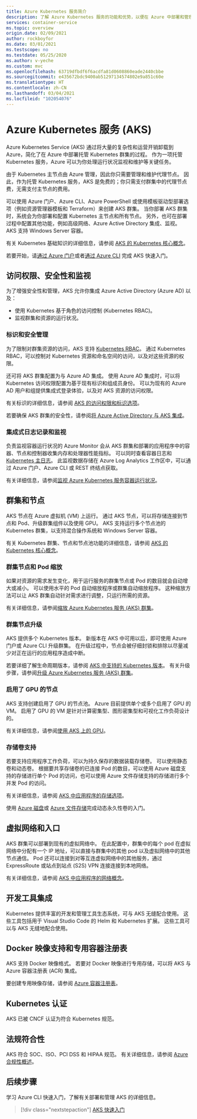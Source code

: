 ```yaml
---
title: Azure Kubernetes 服务简介
description: 了解 Azure Kubernetes 服务的功能和优势，以便在 Azure 中部署和管理基于容器的应用程序。
services: container-service
ms.topic: overview
origin.date: 02/09/2021
author: rockboyfor
ms.date: 03/01/2021
ms.testscope: no
ms.testdate: 05/25/2020
ms.author: v-yeche
ms.custom: mvc
ms.openlocfilehash: 63719dfbdf6f6acdfa81d0608860eade2440cbbe
ms.sourcegitcommit: e435672bdc9400ab51297134574802e9a851c60e
ms.translationtype: HT
ms.contentlocale: zh-CN
ms.lasthandoff: 03/04/2021
ms.locfileid: "102054076"
---
```

# <a name="azure-kubernetes-service-aks"></a>Azure Kubernetes 服务 (AKS)

Azure Kubernetes Service (AKS) 通过将大量的复杂性和运营开销卸载到 Azure，简化了在 Azure 中部署托管 Kubernetes 群集的过程。 作为一项托管 Kubernetes 服务，Azure 可以为你处理运行状况监视和维护等关键任务。  

由于 Kubernetes 主节点由 Azure 管理，因此你只需要管理和维护代理节点。 因此，作为托管 Kubernetes 服务，AKS 是免费的；你只需支付群集中的代理节点费，无需支付主节点的费用。  

可以使用 Azure 门户、Azure CLI、Azure PowerShell 或使用模板驱动型部署选项（例如资源管理器模板和 Terraform）来创建 AKS 群集。 当你部署 AKS 群集时，系统会为你部署和配置 Kubernetes 主节点和所有节点。 另外，也可在部署过程中配置其他功能，例如高级网络、Azure Active Directory 集成、监视。 AKS 支持 Windows Server 容器。

有关 Kubernetes 基础知识的详细信息，请参阅 [AKS 的 Kubernetes 核心概念][concepts-clusters-workloads]。

若要开始，请[通过 Azure 门户][aks-portal]或者[通过 Azure CLI][aks-cli] 完成 AKS 快速入门。

<!--NOT AVAILABLE ON [azure-lighthouse-supported-service](../../includes/azure-lighthouse-supported-service.md)-->

## <a name="access-security-and-monitoring"></a>访问权限、安全性和监视

为了增强安全性和管理，AKS 允许你集成 Azure Active Directory (Azure AD) 以及：
* 使用 Kubernetes 基于角色的访问控制 (Kubernetes RBAC)。 
* 监视群集和资源的运行状况。

### <a name="identity-and-security-management"></a>标识和安全管理

为了限制对群集资源的访问，AKS 支持 [Kubernetes RBAC][kubernetes-rbac]。 通过 Kubernetes RBAC，可以控制对 Kubernetes 资源和命名空间的访问，以及对这些资源的权限。  

还可将 AKS 群集配置为与 Azure AD 集成。 使用 Azure AD 集成时，可以将 Kubernetes 访问权限配置为基于现有标识和组成员身份。 可以为现有的 Azure AD 用户和组提供集成式登录体验，以及对 AKS 资源的访问权限。  

有关标识的详细信息，请参阅 [AKS 的访问权限和标识选项][concepts-identity]。

若要确保 AKS 群集的安全性，请参阅[将 Azure Active Directory 与 AKS 集成][aks-aad]。

### <a name="integrated-logging-and-monitoring"></a>集成式日志记录和监视

负责监视容器运行状况的 Azure Monitor 会从 AKS 群集和部署的应用程序中的容器、节点和控制器收集内存和处理器性能指标。 可以同时查看容器日志和 [Kubernetes 主日志][aks-master-logs]。 此监视数据存储在 Azure Log Analytics 工作区中，可以通过 Azure 门户、Azure CLI 或 REST 终结点获取。

有关详细信息，请参阅[监视 Azure Kubernetes 服务容器运行状况][container-health]。

## <a name="clusters-and-nodes"></a>群集和节点

AKS 节点在 Azure 虚拟机 (VM) 上运行。 通过 AKS 节点，可以将存储连接到节点和 Pod、升级群集组件以及使用 GPU。 AKS 支持运行多个节点池的 Kubernetes 群集，以支持混合操作系统和 Windows Server 容器。  

有关 Kubernetes 群集、节点和节点池功能的详细信息，请参阅 [AKS 的 Kubernetes 核心概念][concepts-clusters-workloads]。

### <a name="cluster-node-and-pod-scaling"></a>群集节点和 Pod 缩放

如果对资源的需求发生变化，用于运行服务的群集节点或 Pod 的数目就会自动增大或减小。 可以使用水平的 Pod 自动缩放程序或群集自动缩放程序。 这种缩放方法可以让 AKS 群集自动针对需求进行调整，只运行所需的资源。

有关详细信息，请参阅[缩放 Azure Kubernetes 服务 (AKS) 群集][aks-scale]。

### <a name="cluster-node-upgrades"></a>群集节点升级

AKS 提供多个 Kubernetes 版本。 新版本在 AKS 中可用以后，即可使用 Azure 门户或 Azure CLI 升级群集。 在升级过程中，节点会被仔细封锁和排除以尽量减少对正在运行的应用程序造成中断。  

若要详细了解生命周期版本，请参阅 [AKS 中支持的 Kubernetes 版本][aks-supported versions]。 有关升级步骤，请参阅[升级 Azure Kubernetes 服务 (AKS) 群集][aks-upgrade]。

### <a name="gpu-enabled-nodes"></a>启用了 GPU 的节点

AKS 支持创建启用了 GPU 的节点池。 Azure 目前提供单个或多个启用了 GPU 的 VM。 启用了 GPU 的 VM 是针对计算密集型、图形密集型和可视化工作负荷设计的。

有关详细信息，请参阅[使用 AKS 上的 GPU][aks-gpu]。

<!--NOT AVAILABLE ON ### Confidential computing nodes (public preview)-->
<!--NOT AVAILABLE ON Intel SGX-->
<!--NOT AVAILABLE ON DCSv2 VMs-->
### <a name="storage-volume-support"></a>存储卷支持

若要支持应用程序工作负荷，可以为持久保存的数据装载存储卷。 可以使用静态卷和动态卷。 根据要共享存储卷的已连接 Pod 的数目，可以使用 Azure 磁盘支持的存储进行单个 Pod 的访问，也可以使用 Azure 文件存储支持的存储进行多个并发 Pod 的访问。

有关详细信息，请参阅 [AKS 中应用程序的存储选项][concepts-storage]。

使用 [Azure 磁盘][azure-disk]或 [Azure 文件存储][azure-files]完成动态永久性卷的入门。

## <a name="virtual-networks-and-ingress"></a>虚拟网络和入口

AKS 群集可以部署到现有的虚拟网络中。 在此配置中，群集中的每个 pod 在虚拟网络中分配有一个 IP 地址，可以直接与群集中的其他 pod 以及虚拟网络中的其他节点通信。 Pod 还可以连接到对等互连虚拟网络中的其他服务，通过 ExpressRoute 或站点到站点 (S2S) VPN 连接连接到本地网络。  

有关详细信息，请参阅 [AKS 中应用程序的网络概念][aks-networking]。

<!--NOT AVAILABLE ON [HTTP application routing][aks-http-routing]-->

<!--Not Available on ### Ingress with HTTP application routing-->
<!--Not Available on [HTTP application routing][aks-http-routing]-->

## <a name="development-tooling-integration"></a>开发工具集成

Kubernetes 提供丰富的开发和管理工具生态系统，可与 AKS 无缝配合使用。 这些工具包括用于 Visual Studio Code 的 Helm 和 Kubernetes 扩展。 这些工具可以与 AKS 无缝地配合使用。  

<!--Not Available on Additionally, Azure Dev Spaces provides a rapid, iterative Kubernetes development experience for teams. With minimal configuration, you can run and debug containers directly in AKS. To get started, see [Azure Dev Spaces][azure-dev-spaces]-->
<!--Not Available on To get started, see [Azure Dev Spaces][azure-dev-spaces]-->

<!--Not Available on The Azure DevOps project provides a simple solution for bringing existing code and Git repository into Azure. The DevOps project automatically creates Azure resources such as AKS, a release pipeline in Azure DevOps Services that includes a build pipeline for CI, sets up a release pipeline for CD, and then creates an Azure Application Insights resource for monitoring.-->

<!--Not Available on For more information, see [Azure DevOps project][azure-devops]-->

## <a name="docker-image-support-and-private-container-registry"></a>Docker 映像支持和专用容器注册表

AKS 支持 Docker 映像格式。 若要对 Docker 映像进行专用存储，可以将 AKS 与 Azure 容器注册表 (ACR) 集成。

要创建专用映像存储，请参阅 [Azure 容器注册表][acr-docs]。

## <a name="kubernetes-certification"></a>Kubernetes 认证

AKS 已被 CNCF 认证为符合 Kubernetes 规范。

## <a name="regulatory-compliance"></a>法规符合性

AKS 符合 SOC、ISO、PCI DSS 和 HIPAA 规范。 有关详细信息，请参阅 [Azure 合规性概述][compliance-doc]。

## <a name="next-steps"></a>后续步骤

学习 Azure CLI 快速入门，了解有关部署和管理 AKS 的详细信息。

> [!div class="nextstepaction"]
> [AKS 快速入门][aks-cli]

<!-- LINKS - external -->

[aks-engine]: https://github.com/Azure/aks-engine
[kubectl-overview]: https://kubernetes.io/docs/user-guide/kubectl-overview/
[compliance-doc]: https://www.trustcenter.cn/cloudservices/azure.html

<!-- LINKS - internal -->

[acr-docs]: ../container-registry/container-registry-intro.md
[aks-aad]: ./azure-ad-integration-cli.md
[aks-cli]: ./kubernetes-walkthrough.md
[aks-gpu]: ./gpu-cluster.md

<!--NOT AVAILABLE ON [aks-http-routing]: ./http-application-routing.md-->

[aks-networking]: ./concepts-network.md
[aks-portal]: ./kubernetes-walkthrough-portal.md
[aks-scale]: ./tutorial-kubernetes-scale.md
[aks-upgrade]: ./upgrade-cluster.md

<!--NOT AVAILABLE ON [azure-dev-spaces]: ../dev-spaces/index.yml-->
<!--NOT AVAILABLE ON [azure-devops]: ../devops-project/overview.md-->

[azure-disk]: ./azure-disks-dynamic-pv.md
[azure-files]: ./azure-files-dynamic-pv.md
[container-health]: ../azure-monitor/insights/container-insights-overview.md
[aks-master-logs]: view-master-logs.md
[aks-supported versions]: supported-kubernetes-versions.md
[concepts-clusters-workloads]: concepts-clusters-workloads.md
[kubernetes-rbac]: concepts-identity.md#kubernetes-role-based-access-control-kubernetes-rbac
[concepts-identity]: concepts-identity.md
[concepts-storage]: concepts-storage.md

<!--NOT AVAILABLE ON [conf-com-node]: ../confidential-computing/confidential-nodes-aks-overview.md-->

<!--Update_Description: update meta properties, wording update, update link-->